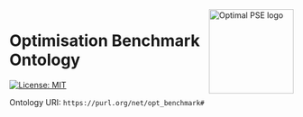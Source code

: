 <a href="https://www.imperial.ac.uk/optimisation-and-machine-learning-for-process-engineering/about-us/">
<img src="https://avatars.githubusercontent.com/u/81195336?s=200&v=4" alt="Optimal PSE logo" title="OptimalPSE" align="right" height="150" />
</a>

# Optimisation Benchmark Ontology
[![License: MIT](https://img.shields.io/badge/License-MIT-yellow.svg)](https://opensource.org/licenses/MIT) 

Ontology URI: ```https://purl.org/net/opt_benchmark#```